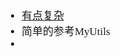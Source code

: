 <span  style="font-family: Simsun,serif; font-size: 17px; ">

- [有点复杂](https://www.cnblogs.com/yiwangzhibujian/p/7107785.html)
- 简单的参考MyUtils
- 

</span>